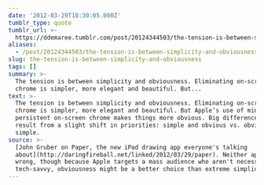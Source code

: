 ```yaml
---
date: '2012-03-29T18:30:05.000Z'
tumblr_type: quote
tumblr_url: >-
  https://ddemaree.tumblr.com/post/20124344503/the-tension-is-between-simplicity-and-obviousness
aliases:
  - /post/20124344503/the-tension-is-between-simplicity-and-obviousness
slug: the-tension-is-between-simplicity-and-obviousness
tags: []
summary: >-
  The tension is between simplicity and obviousness. Eliminating on-screen
  chrome is simpler, more elegant and beautiful. But...
text: >-
  The tension is between simplicity and obviousness. Eliminating on-screen
  chrome is simpler, more elegant and beautiful. But Apple’s use of minimal but
  persistent on-screen chrome makes things more obvious. Big differences can
  result from a slight shift in priorities: simple and obvious vs. obvious and
  simple.
source: >-
  [John Gruber on Paper, the new iPad drawing app everyone's talking
  about](http://daringfireball.net/linked/2012/03/29/paper). Neither approach is
  wrong, though because Apple targets a mass audience who aren't necessarily
  tech-savvy, obviousness might be a better choice than extreme simplicity.
---
```


